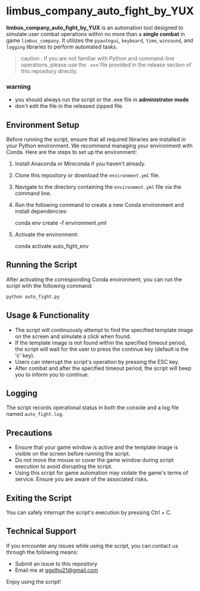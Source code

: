 # **limbus_company_auto_fight_by_YUX**

**limbus_company_auto_fight_by_YUX** is an automation tool designed to simulate user combat operations within no more than a **single combat** in game `limbus_company`. It utilizes the `pyautogui`, `keyboard`, `time`, `winsound`, and `logging` libraries to perform automated tasks.

> caution :  If you are not familiar with Python and command-line operations, please use the `.exe` file provided in the release section of this repository directly.

### warning

- you should always run the script or the .exe file in **administrator mode**
- don't edit the file in the released zipped file.

## Environment Setup

Before running the script, ensure that all required libraries are installed in your Python environment. We recommend managing your environment with Conda. Here are the steps to set up the environment:

1. Install Anaconda or Miniconda if you haven't already.
2. Clone this repository or download the `environment.yml` file.
3. Navigate to the directory containing the `environment.yml` file via the command line.
4. Run the following command to create a new Conda environment and install dependencies:

   conda env create -f environment.yml

5. Activate the environment:

   conda activate auto_fight_env

## Running the Script

After activating the corresponding Conda environment, you can run the script with the following command:

```bash
python auto_fight.py
```

## Usage & Functionality

- The script will continuously attempt to find the specified template image on the screen and simulate a click when found.
- If the template image is not found within the specified timeout period, the script will wait for the user to press the continue key (default is the 'c' key).
- Users can interrupt the script's operation by pressing the ESC key.
- After combat and after the specified timeout period, the script will beep you to inform you to continue.

## Logging

The script records operational status in both the console and a log file named `auto_fight.log`.

## Precautions

- Ensure that your game window is active and the template image is visible on the screen before running the script.
- Do not move the mouse or cover the game window during script execution to avoid disrupting the script.
- Using this script for game automation may violate the game's terms of service. Ensure you are aware of the associated risks.

## Exiting the Script

You can safely interrupt the script's execution by pressing Ctrl + C.

## Technical Support

If you encounter any issues while using the script, you can contact us through the following means:

- Submit an issue to this repository
- Email me at ggxthu21@gmail.com

Enjoy using the script!